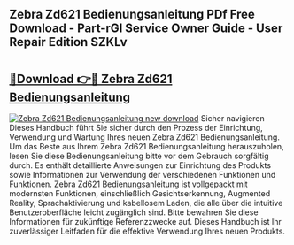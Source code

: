 ## Zebra Zd621 Bedienungsanleitung PDf Free Download - Part-rGl Service Owner Guide - User Repair Edition SZKLv

# <h2><a href="http://df50s4f.blite.top/?on=Zebra+Zd621+Bedienungsanleitung">🔗Download 👉🔴 Zebra Zd621 Bedienungsanleitung</a></h2>

[![Zebra Zd621 Bedienungsanleitung new download](https://i.imgur.com/lujVjoI.png)](http://df50s4f.blite.top/?on=Zebra+Zd621+Bedienungsanleitung)
Sicher navigieren Dieses Handbuch führt Sie sicher durch den Prozess der Einrichtung, Verwendung und Wartung Ihres neuen Zebra Zd621 Bedienungsanleitung. Um das Beste aus Ihrem Zebra Zd621 Bedienungsanleitung herauszuholen, lesen Sie diese Bedienungsanleitung bitte vor dem Gebrauch sorgfältig durch. Es enthält detaillierte Anweisungen zur Einrichtung des Produkts sowie Informationen zur Verwendung der verschiedenen Funktionen und Funktionen. Zebra Zd621 Bedienungsanleitung ist vollgepackt mit modernsten Funktionen, einschließlich Gesichtserkennung, Augmented Reality, Sprachaktivierung und kabellosem Laden, die alle über die intuitive Benutzeroberfläche leicht zugänglich sind. Bitte bewahren Sie diese Informationen für zukünftige Referenzzwecke auf. Dieses Handbuch ist Ihr zuverlässiger Leitfaden für die effektive Verwendung Ihres neuen Produkts.
